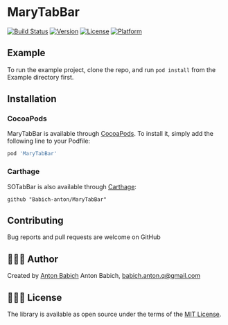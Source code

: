 # MaryTabBar

[![Build Status](https://travis-ci.org/Babich-anton/MaryTabBar.svg?branch=master)](https://travis-ci.org/Babich-anton/MaryTabBar)
[![Version](https://img.shields.io/cocoapods/v/MaryTabBar.svg?style=flat)](https://cocoapods.org/pods/MaryTabBar)
[![License](https://img.shields.io/cocoapods/l/MaryTabBar.svg?style=flat)](https://cocoapods.org/pods/MaryTabBar)
[![Platform](https://img.shields.io/cocoapods/p/MaryTabBar.svg?style=flat)](https://cocoapods.org/pods/MaryTabBar)

## Example

To run the example project, clone the repo, and run `pod install` from the Example directory first.


## Installation

### CocoaPods

MaryTabBar is available through [CocoaPods](https://cocoapods.org). To install
it, simply add the following line to your Podfile:

```ruby
pod 'MaryTabBar'
```

### Carthage
SOTabBar is also available through [Carthage](https://github.com/Carthage/Carthage):

```ogdl
github "Babich-anton/MaryTabBar"
```

## Contributing

Bug reports and pull requests are welcome on GitHub


## 👨🏻‍💻 Author

Created by [Anton Babich](https://www.linkedin.com/in/anton-babich/)
Anton Babich, babich.anton.q@gmail.com


## 👮🏻‍♂️ License
The library is available as open source under the terms of the [MIT License](http://opensource.org/licenses/MIT).
